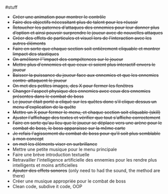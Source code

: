 #stuff

- ~~Créer une animation pour montrer le contrôle~~
- ~~Faire des objectifs nécessitant plus de talent pour les réussir~~
- ~~Retoucher les paternes d'attaques des ennemies pour leur donner plus d’option et ainsi pouvoir surprendre le joueur avec de nouvelles attaques~~
- ~~Créer des effets de particules et visuel lors de l'interaction avec les autres éléments~~
- ~~Faire en sorte que chaque section soit entièrement cliquable et montrer limpact des stastiques~~
- ~~On améliorer l''impact des compétences sur le joueur~~
- ~~Mettre plus d'ennemies et que ceux-ci soient plus interactif envers le joueur~~
- ~~Baisser la puissance du joueur face aux ennemies et que les ennemies contre-attaquent le joueur~~
- ~~On met des petites images, des X pour fermer les fenêtres~~
- ~~Changer l'aspect physique des ennemies avec ceux des ennemies présentes dans le combat de boss~~
- ~~Le joueur était porté a cliqué sur les quêtes donc s'il clique dessus un menu d'explication de la quête~~
- ~~Mettre un X pour fermer le menu, et chaque section soit cliquable (skill)~~
- ~~Ajuster l'affichage des textes et vérifier que tout s'affiche correctement~~
- ~~Faire en sorte qu'au lieu que le joueur se déplace vers une arène pour le combat de boss, le boss apparaisse sur la même carte~~
- ~~Je refais l'agissement du combat de boss pour qu'il soit plus semblable à mon concept~~
- ~~on met les éléments viser en surbrillance~~
- Mettre une petite musique pour le menu principale
- Faire une brève introduction textuelle
- Retravailler l'intelligence artificielle des ennemies pour les rendre plus intelligents et moins artificielles
- ~~Ajouter des effets sonores~~ (only need to had the sound, the method are there)
- Créer une musique appropriée pour le combat de boss
- Clean code, subdive it code, OOP
